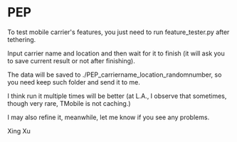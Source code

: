 PEP
===

To test mobile carrier's features, you just need to run feature_tester.py after tethering.

Input carrier name and location and then wait for it to finish (it will ask you to save current result or not after finishing).

The data will be saved to ./PEP_carriername_location_randomnumber, so you need keep such folder and send it to me.

I think run it multiple times will be better (at L.A., I observe that sometimes, though very rare, TMobile is not caching.)

I may also refine it, meanwhile, let me know if you see any problems.

Xing Xu
